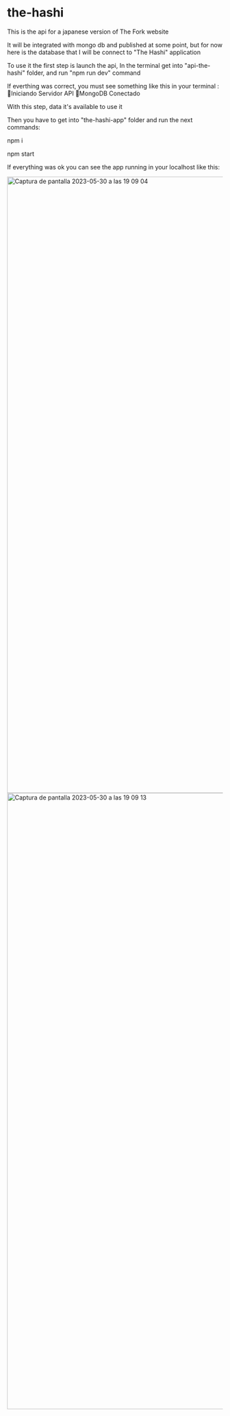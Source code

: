 # the-hashi
<p>This is the api for a japanese version of The Fork website</p>
<p>It will be integrated with mongo db and published at some point, but for now here is the database that I will be connect to "The Hashi" application</p>
<p>To use it the first step is launch the api, In the terminal get into "api-the-hashi" folder, and run "npm run dev" command </p>
<p>If everthing was correct, you must see something like this in your terminal : 🔰Iniciando Servidor API
📖MongoDB Conectado</p>
<p>With this step, data it's available to use it</p>
<p>Then you have to get into "the-hashi-app" folder and run the next commands: </p>
<p>npm i</p>
<p>npm start</p>
<p>If everything was ok you can see the app running in your localhost like this:</p>

<img width="1438" alt="Captura de pantalla 2023-05-30 a las 19 09 04" src="https://github.com/taticode/the-hashi/assets/38464425/64a3acf5-d9f8-433d-9fe2-77b1ce2dd868">
<img width="1438" alt="Captura de pantalla 2023-05-30 a las 19 09 13" src="https://github.com/taticode/the-hashi/assets/38464425/b1d80443-8901-499f-9a0c-5c3e6a7f4587">

